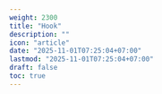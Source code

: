 ```yaml
---
weight: 2300
title: "Hook"
description: ""
icon: "article"
date: "2025-11-01T07:25:04+07:00"
lastmod: "2025-11-01T07:25:04+07:00"
draft: false
toc: true
---
```

